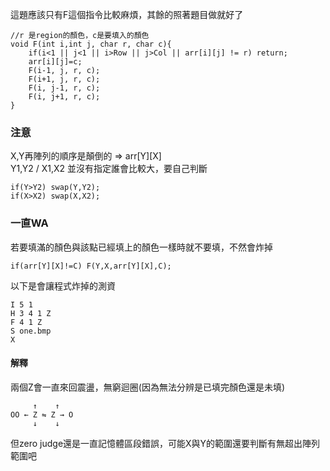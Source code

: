 這題應該只有F這個指令比較麻煩，其餘的照著題目做就好了  
```
//r 是region的顏色，c是要填入的顏色
void F(int i,int j, char r, char c){
	if(i<1 || j<1 || i>Row || j>Col || arr[i][j] != r) return;
	arr[i][j]=c;
	F(i-1, j, r, c);
	F(i+1, j, r, c);
	F(i, j-1, r, c);
	F(i, j+1, r, c);
}
```
### 注意
X,Y再陣列的順序是顛倒的 => arr[Y][X]  
Y1,Y2 / X1,X2 並沒有指定誰會比較大，要自己判斷  
```
if(Y>Y2) swap(Y,Y2);
if(X>X2) swap(X,X2);
```

### 一直WA
若要填滿的顏色與該點已經填上的顏色一樣時就不要填，不然會炸掉
```
if(arr[Y][X]!=C) F(Y,X,arr[Y][X],C);
```
以下是會讓程式炸掉的測資
```
I 5 1
H 3 4 1 Z 
F 4 1 Z
S one.bmp
X
```
#### 解釋
兩個Z會一直來回震盪，無窮迴圈(因為無法分辨是已填完顏色還是未填)
```
     ↑    ↑
OO ← Z ⇋ Z → O
     ↓    ↓ 
```
但zero judge還是一直記憶體區段錯誤，可能X與Y的範圍還要判斷有無超出陣列範圍吧
